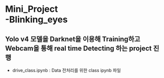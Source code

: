 # Mini_Project<br>-Blinking_eyes

## Yolo v4 모델을 Darknet을 이용해 Training하고 Webcam을 통해 real time Detecting 하는 project 진행

- drive_class.ipynb : Data 전처리를 위한 class ipynb 파일
